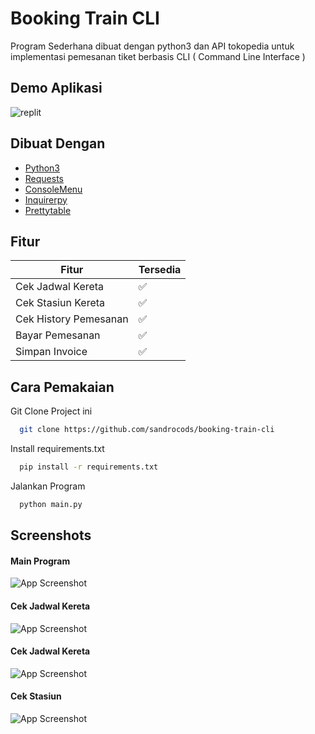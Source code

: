 
# Booking Train CLI


Program Sederhana dibuat dengan python3 dan API tokopedia untuk implementasi pemesanan tiket berbasis CLI ( Command Line Interface )

## Demo Aplikasi
<p align="left">
 <img alt="replit" href="https://replit.com/@sandrocods/booking-train-cli?v=1" src="https://img.shields.io/badge/replit-000?style=for-the-badge&logo=replit&logoColor=white">
</p>



## Dibuat Dengan

 - [Python3](https://www.python.org/)
 - [Requests](https://pypi.org/project/requests/)
 - [ConsoleMenu](https://pypi.org/project/console-menu/)
 - [Inquirerpy](https://pypi.org/project/inquirerpy/)
 - [Prettytable](https://pypi.org/project/prettytable/)

## Fitur

| Fitur             | Tersedia                    |
| ----------------- | ------------------------------------------------------------------ |
| Cek Jadwal Kereta | ✅ |
| Cek Stasiun Kereta | ✅ |
| Cek History Pemesanan | ✅ |
| Bayar Pemesanan | ✅ |
| Simpan Invoice | ✅ |


## Cara Pemakaian

Git Clone Project ini

```bash
  git clone https://github.com/sandrocods/booking-train-cli
```
Install requirements.txt
```bash
  pip install -r requirements.txt
```
Jalankan Program
```bash
  python main.py
```
## Screenshots

#### Main Program
![App Screenshot](https://i.ibb.co/4twS7qV/image.png)
#### Cek Jadwal Kereta
![App Screenshot](https://i.ibb.co/zfFgVsw/image.png)
#### Cek Jadwal Kereta
![App Screenshot](https://i.ibb.co/zfFgVsw/image.png)
#### Cek Stasiun
![App Screenshot](https://i.ibb.co/KDXjRfK/image.png)
